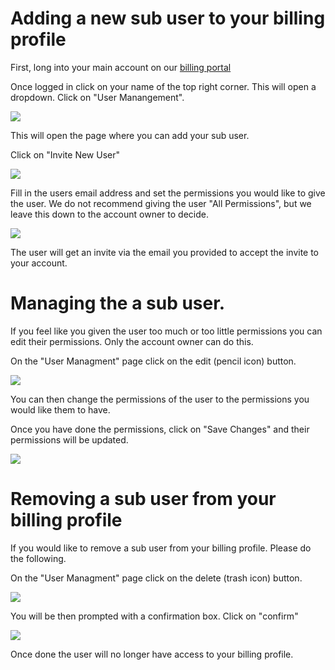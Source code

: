 # Adding a new sub user to your billing profile

First, long into your main account on our [billing portal](https://billing.nodebyte.host/clientarea.php)

Once logged in click on your name of the top right corner. This will open a dropdown. Click on "User Manangement".

![](https://nodebyte.host/kb/billing/profile-user.png)

This will open the page where you can add your sub user.

Click on "Invite New User"

![](https://nodebyte.host/kb/billing/invite-user.png)

Fill in the users email address and set the permissions you would like to give the user. We do not recommend giving the user "All Permissions", but we leave this down to the account owner to decide. 

![](https://nodebyte.host/kb/billing/inviting.png)

The user will get an invite via the email you provided to accept the invite to your account. 

# Managing the a sub user. 

If you feel like you given the user too much or too little permissions you can edit their permissions. Only the account owner can do this. 

On the "User Managment" page click on the edit (pencil icon) button. 

![](https://nodebyte.host/kb/billing/edituser.png)

You can then change the permissions of the user to the permissions you would like them to have. 

Once you have done the permissions, click on "Save Changes" and their permissions will be updated. 

![](https://nodebyte.host/kb/billing/save-change.png)

# Removing a sub user from your billing profile

If you would like to remove a sub user from your billing profile. Please do the following. 

On the "User Managment" page click on the delete (trash icon) button. 

![](https://nodebyte.host/kb/billing/deleteuser.png)

You will be then prompted with a confirmation box. Click on "confirm"

![](https://nodebyte.host/kb/billing/confirm-user.png)

Once done the user will no longer have access to your billing profile.